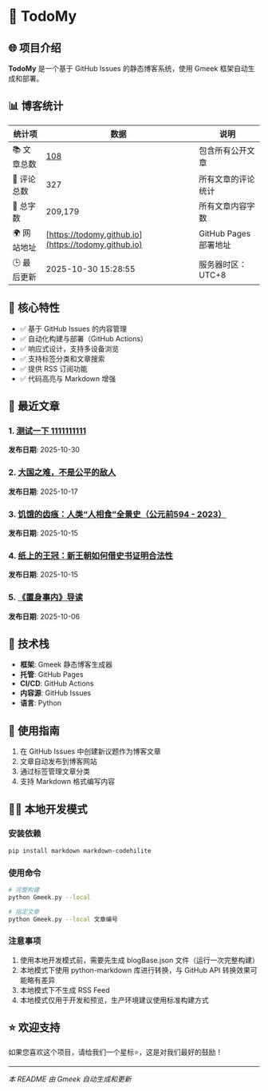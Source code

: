 # 📝 TodoMy

## 🌐 项目介绍
**TodoMy** 是一个基于 GitHub Issues 的静态博客系统，使用 Gmeek 框架自动生成和部署。

## 📊 博客统计
| 统计项 | 数据 | 说明 |
|-------|------|------|
| 📚 文章总数 | [108](https://todomy.github.io/tag.html) | 包含所有公开文章 |
| 💬 评论总数 | 327 | 所有文章的评论统计 |
| 📝 总字数 | 209,179 | 所有文章内容字数 |
| 🌍 网站地址 | [https://todomy.github.io](https://todomy.github.io) | GitHub Pages 部署地址 |
| 🕒 最后更新 | 2025-10-30 15:28:55 | 服务器时区：UTC+8 |

## 🚀 核心特性
- ✅ 基于 GitHub Issues 的内容管理
- ✅ 自动化构建与部署（GitHub Actions）
- ✅ 响应式设计，支持多设备浏览
- ✅ 支持标签分类和文章搜索
- ✅ 提供 RSS 订阅功能
- ✅ 代码高亮与 Markdown 增强

## 📑 最近文章

### 1. [测试一下 1111111111](https://todomy.github.io/post/ce-shi-yi-xia-%201111111111.html)
**发布日期**: 2025-10-30

### 2. [大国之难，不是公平的敌人](https://todomy.github.io/post/da-guo-zhi-nan-%EF%BC%8C-bu-shi-gong-ping-de-di-ren.html)
**发布日期**: 2025-10-17

### 3. [饥饿的齿痕：人类“人相食”全景史（公元前594 - 2023）](https://todomy.github.io/post/ji-e-de-chi-hen-%EF%BC%9A-ren-lei-%E2%80%9C-ren-xiang-shi-%E2%80%9D-quan-jing-shi-%EF%BC%88-gong-yuan-qian-594%20-%202023%EF%BC%89.html)
**发布日期**: 2025-10-15

### 4. [纸上的王冠：新王朝如何借史书证明合法性](https://todomy.github.io/post/zhi-shang-de-wang-guan-%EF%BC%9A-xin-wang-zhao-ru-he-jie-shi-shu-zheng-ming-he-fa-xing.html)
**发布日期**: 2025-10-15

### 5. [《置身事内》导读](https://todomy.github.io/post/%E3%80%8A-zhi-shen-shi-nei-%E3%80%8B-dao-du.html)
**发布日期**: 2025-10-06


## 🔧 技术栈
- **框架**: Gmeek 静态博客生成器
- **托管**: GitHub Pages
- **CI/CD**: GitHub Actions
- **内容源**: GitHub Issues
- **语言**: Python

## 📖 使用指南
1. 在 GitHub Issues 中创建新议题作为博客文章
2. 文章自动发布到博客网站
3. 通过标签管理文章分类
4. 支持 Markdown 格式编写内容

## 👨‍💻 本地开发模式
### 安装依赖
```bash
pip install markdown markdown-codehilite
```

### 使用命令
```bash
# 完整构建
python Gmeek.py --local

# 指定文章
python Gmeek.py --local 文章编号
```

### 注意事项
1. 使用本地开发模式前，需要先生成 blogBase.json 文件（运行一次完整构建）
2. 本地模式下使用 python-markdown 库进行转换，与 GitHub API 转换效果可能略有差异
3. 本地模式下不生成 RSS Feed
4. 本地模式仅用于开发和预览，生产环境建议使用标准构建方式

## ⭐ 欢迎支持
如果您喜欢这个项目，请给我们一个星标⭐，这是对我们最好的鼓励！

---

*本 README 由 Gmeek 自动生成和更新*